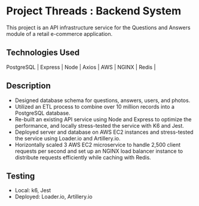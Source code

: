 # Project Threads : Backend System

This project is an API infrastructure service for the Questions and Answers module of a retail e-commerce application.

## Technologies Used

PostgreSQL | Express | Node | Axios | AWS | NGINX | Redis |

## Description

- Designed database schema for questions, answers, users, and photos.
- Utilized an ETL process to combine over 10 million records into a PostgreSQL database.
- Re-built an existing API service using Node and Express to optimize the performance, and locally stress-tested the service with K6 and Jest.
- Deployed server and database on AWS EC2 instances and stress-tested the service using Loader.io and Artillery.io.
- Horizontally scaled 3 AWS EC2 microservice to handle 2,500 client requests per second and set up an NGINX load balancer instance to distribute requests efficiently while caching with Redis.

## Testing

- Local: k6, Jest
- Deployed: Loader.io, Artillery.io
